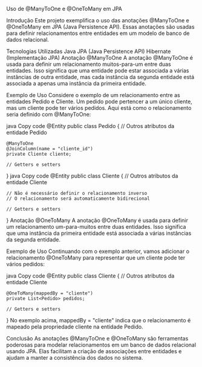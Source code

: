 Uso de @ManyToOne e @OneToMany em JPA


Introdução
Este projeto exemplifica o uso das anotações @ManyToOne e @OneToMany em JPA (Java Persistence API). Essas anotações são usadas para definir relacionamentos entre entidades em um modelo de banco de dados relacional.

Tecnologias Utilizadas
Java
JPA (Java Persistence API)
Hibernate (Implementação JPA)
Anotação @ManyToOne
A anotação @ManyToOne é usada para definir um relacionamento muitos-para-um entre duas entidades. Isso significa que uma entidade pode estar associada a várias instâncias de outra entidade, mas cada instância da segunda entidade está associada a apenas uma instância da primeira entidade.

Exemplo de Uso
Considere o exemplo de um relacionamento entre as entidades Pedido e Cliente. Um pedido pode pertencer a um único cliente, mas um cliente pode ter vários pedidos. Aqui está como o relacionamento seria definido com @ManyToOne:

java
Copy code
@Entity
public class Pedido {
    // Outros atributos da entidade Pedido
    
    @ManyToOne
    @JoinColumn(name = "cliente_id")
    private Cliente cliente;
    
    // Getters e setters
}
java
Copy code
@Entity
public class Cliente {
    // Outros atributos da entidade Cliente
    
    // Não é necessário definir o relacionamento inverso
    // O relacionamento será automaticamente bidirecional
    
    // Getters e setters
}
Anotação @OneToMany
A anotação @OneToMany é usada para definir um relacionamento um-para-muitos entre duas entidades. Isso significa que uma instância da primeira entidade está associada a várias instâncias da segunda entidade.

Exemplo de Uso
Continuando com o exemplo anterior, vamos adicionar o relacionamento @OneToMany para representar que um cliente pode ter vários pedidos:

java
Copy code
@Entity
public class Cliente {
    // Outros atributos da entidade Cliente
    
    @OneToMany(mappedBy = "cliente")
    private List<Pedido> pedidos;
    
    // Getters e setters
}
No exemplo acima, mappedBy = "cliente" indica que o relacionamento é mapeado pela propriedade cliente na entidade Pedido.

Conclusão
As anotações @ManyToOne e @OneToMany são ferramentas poderosas para modelar relacionamentos em um banco de dados relacional usando JPA. Elas facilitam a criação de associações entre entidades e ajudam a manter a consistência dos dados no sistema.
